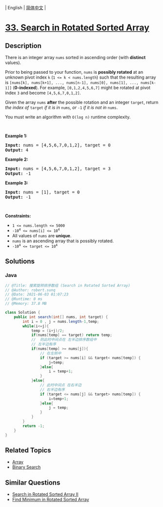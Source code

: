 
| English | [简体中文](README.md) |

# [33. Search in Rotated Sorted Array](https://leetcode.cn//problems/search-in-rotated-sorted-array/)

## Description

<p>There is an integer array <code>nums</code> sorted in ascending order (with <strong>distinct</strong> values).</p>

<p>Prior to being passed to your function, <code>nums</code> is <strong>possibly rotated</strong> at an unknown pivot index <code>k</code> (<code>1 &lt;= k &lt; nums.length</code>) such that the resulting array is <code>[nums[k], nums[k+1], ..., nums[n-1], nums[0], nums[1], ..., nums[k-1]]</code> (<strong>0-indexed</strong>). For example, <code>[0,1,2,4,5,6,7]</code> might be rotated at pivot index <code>3</code> and become <code>[4,5,6,7,0,1,2]</code>.</p>

<p>Given the array <code>nums</code> <strong>after</strong> the possible rotation and an integer <code>target</code>, return <em>the index of </em><code>target</code><em> if it is in </em><code>nums</code><em>, or </em><code>-1</code><em> if it is not in </em><code>nums</code>.</p>

<p>You must write an algorithm with <code>O(log n)</code> runtime complexity.</p>

<p>&nbsp;</p>
<p><strong class="example">Example 1:</strong></p>
<pre><strong>Input:</strong> nums = [4,5,6,7,0,1,2], target = 0
<strong>Output:</strong> 4
</pre><p><strong class="example">Example 2:</strong></p>
<pre><strong>Input:</strong> nums = [4,5,6,7,0,1,2], target = 3
<strong>Output:</strong> -1
</pre><p><strong class="example">Example 3:</strong></p>
<pre><strong>Input:</strong> nums = [1], target = 0
<strong>Output:</strong> -1
</pre>
<p>&nbsp;</p>
<p><strong>Constraints:</strong></p>

<ul>
	<li><code>1 &lt;= nums.length &lt;= 5000</code></li>
	<li><code>-10<sup>4</sup> &lt;= nums[i] &lt;= 10<sup>4</sup></code></li>
	<li>All values of <code>nums</code> are <strong>unique</strong>.</li>
	<li><code>nums</code> is an ascending array that is possibly rotated.</li>
	<li><code>-10<sup>4</sup> &lt;= target &lt;= 10<sup>4</sup></code></li>
</ul>


## Solutions


### Java

```Java
// @Title: 搜索旋转排序数组 (Search in Rotated Sorted Array)
// @Author: robert.sunq
// @Date: 2021-06-03 01:07:23
// @Runtime: 0 ms
// @Memory: 37.8 MB

class Solution {
    public int search(int[] nums, int target) {
        int i = 0 , j = nums.length-1,temp;
        while(i<=j){
            temp = (i+j)/2;
            if(nums[temp] == target) return temp;
            //  则此时中间点在 左半边排序数组中
            // 左半边有序
            if(nums[temp] >= nums[j]){
                // 在左侧中
                if (target >= nums[i] && target< nums[temp]) {
                    j=temp;
                }else{
                    i = temp+1;
                }
            }else{
                // 此时中间点 在右半边
                // 右半边有序
                if (target <= nums[j] && target> nums[temp]) {
                    i=temp+1;
                }else{
                    j = temp;
                }
            }
        }
        return -1;
    }
}
```



## Related Topics

- [Array](https://leetcode.cn//tag/array)
- [Binary Search](https://leetcode.cn//tag/binary-search)

## Similar Questions

- [Search in Rotated Sorted Array II](../search-in-rotated-sorted-array-ii/README_EN.md)
- [Find Minimum in Rotated Sorted Array](../find-minimum-in-rotated-sorted-array/README_EN.md)
